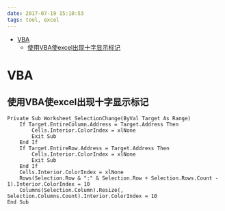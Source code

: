 ```yaml
---
date: 2017-07-19 15:10:53
tags: tool, excel
---
```

<!-- @import "[TOC]" {cmd="toc" depthFrom=1 depthTo=6 orderedList=false} -->

<!-- code_chunk_output -->

- [VBA](#vba)
  - [使用VBA使excel出现十字显示标记](#使用vba使excel出现十字显示标记)

<!-- /code_chunk_output -->
<!-- more -->
# VBA

## 使用VBA使excel出现十字显示标记

```VBA
Private Sub Worksheet_SelectionChange(ByVal Target As Range)
    If Target.EntireColumn.Address = Target.Address Then
        Cells.Interior.ColorIndex = xlNone
        Exit Sub
    End If
    If Target.EntireRow.Address = Target.Address Then
        Cells.Interior.ColorIndex = xlNone
        Exit Sub
    End If
    Cells.Interior.ColorIndex = xlNone
    Rows(Selection.Row & ":" & Selection.Row + Selection.Rows.Count - 1).Interior.ColorIndex = 10
    Columns(Selection.Column).Resize(, Selection.Columns.Count).Interior.ColorIndex = 10
End Sub
```